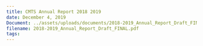 ```yaml
---
title: CMTS Annual Report 2018 2019
date: December 4, 2019
Document: ../assets/uploads/documents/2018-2019_Annual_Report_Draft_FINAL.pdf
filename: 2018-2019_Annual_Report_Draft_FINAL.pdf
tags:
---
```

